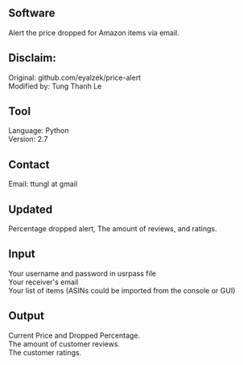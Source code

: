 ## Software 
Alert the price dropped for Amazon items via email.

## Disclaim:
Original: github.com/eyalzek/price-alert <br />
Modified by: Tung Thanh Le <br />
## Tool
Language: Python <br />
Version: 2.7 <br />
## Contact
Email: ttungl at gmail <br />
## Updated
Percentage dropped alert,
The amount of reviews, and ratings.<br />
## Input
Your username and password in usrpass file<br />
Your receiver's email<br />
Your list of items (ASINs could be imported from the console or GUI)<br />
## Output
Current Price and Dropped Percentage.<br />
The amount of customer reviews.<br />
The customer ratings.<br />

